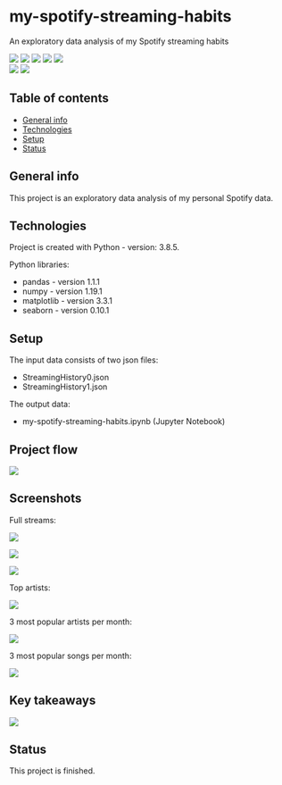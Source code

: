 # my-spotify-streaming-habits
An exploratory data analysis of my Spotify streaming habits

<img src="https://img.shields.io/badge/python-v.3.8.5 -brightgreen"> <img src='https://img.shields.io/badge/pandas-v.1.1.1-blue'> <img src='https://img.shields.io/badge/numpy-v.1.19.1-blue'> <img src="https://img.shields.io/badge/matplotlib-v.3.3.1 -blue"> <img src="https://img.shields.io/badge/seaborn-v.0.10.1 -blue"> <br>
<img src="https://img.shields.io/badge/exploratory data analysis -lightgrey"> <img src="https://img.shields.io/badge/data visualization -lightgrey">


 ## Table of contents
* [General info](#general-info)
* [Technologies](#technologies)
* [Setup](#setup)
* [Status](#status)

## General info
This project is an exploratory data analysis of my personal Spotify data. 
	
## Technologies
Project is created with Python - version: 3.8.5. 

Python libraries:
* pandas - version 1.1.1
* numpy - version 1.19.1
* matplotlib - version 3.3.1
* seaborn - version 0.10.1
	
## Setup
The input data consists of two json files: 
- StreamingHistory0.json 
- StreamingHistory1.json

The output data:
- my-spotify-streaming-habits.ipynb (Jupyter Notebook)

## Project flow

![](./documentation/contents.png)

## Screenshots

Full streams:

![](./documentation/full_streams_by_month.png)

![](./documentation/full_streams_by_day_of_week.png)

![](./documentation/full_streams_by_hour.png)

Top artists:

![](./documentation/top10_artists.png)

3 most popular artists per month:

![](./documentation/top3_artists_per_month.png)

3 most popular songs per month:

![](./documentation/top3_songs_per_month.png)

## Key takeaways

![](./documentation/takeaways.png)

## Status
This project is finished.
